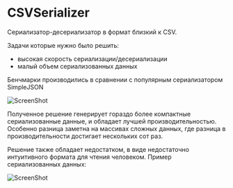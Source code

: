 # CSVSerializer

Сериализатор-десериализатор в формат близкий к CSV.

Задачи которые нужно было решить:
- высокая скорость сериализации/десериализации
- малый объем сериализованных данных

Бенчмарки производились в сравнении с популярным сериализатором SimpleJSON

![ScreenShot](https://pp.vk.me/c631217/v631217958/a9e4/JyG2nbi6PZs.jpg)

Полученное решение генерирует гораздо более компактные сериализованные данные, и обладает лучшей производительностью.
Особенно разница заметна на массивах сложных данных, где разница в производительности достигает нескольких сот раз.

Решение также обладает недостатком, в виде недостаточно интуитивного формата для чтения человеком.
Пример сериализованных данных:

![ScreenShot](http://dl1.joxi.net/drive/2016/06/22/0000/3684/36452/52/5a5ff1b99d.jpg)
